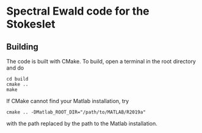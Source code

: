 # Spectral Ewald code for the Stokeslet

## Building

The code is built with CMake. To build, open a terminal in the
root directory and do

```
cd build
cmake ..
make
```

If CMake cannot find your Matlab installation, try

```
cmake .. -DMatlab_ROOT_DIR="/path/to/MATLAB/R2019a"
```

with the path replaced by the path to the Matlab installation.
